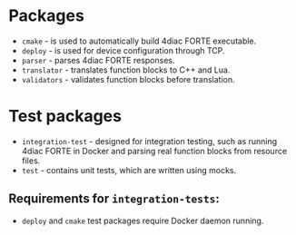 # Packages
 - `cmake` - is used to automatically build 4diac FORTE executable.
 - `deploy` - is used for device configuration through TCP.
 - `parser` - parses 4diac FORTE responses.
 - `translator` - translates function blocks to C++ and Lua.
 - `validators` - validates function blocks before translation.

# Test packages
 - `integration-test` - designed for integration testing, 
such as running 4diac FORTE in Docker and parsing real function blocks from resource files.
 - `test` - contains unit tests, which are written using mocks.

## Requirements for `integration-tests`:
- `deploy` and `cmake` test packages require Docker daemon running.
